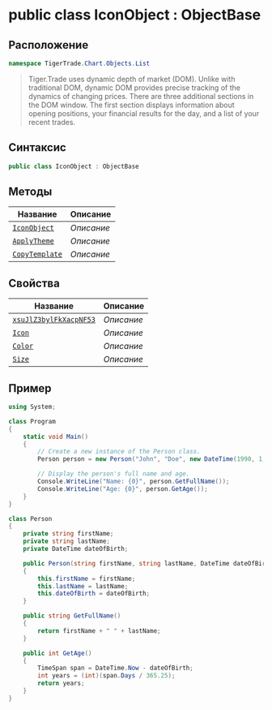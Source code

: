 
# public class IconObject : ObjectBase
## Расположение
```csharp
namespace TigerTrade.Chart.Objects.List
```



> Tiger.Trade uses dynamic depth of market (DOM). Unlike with traditional DOM, dynamic DOM provides precise tracking of the dynamics of changing prices. There are three additional sections in the DOM window. The first section displays information about opening positions, your financial results for the day, and a list of your recent trades.

## Синтаксис
```csharp
public class IconObject : ObjectBase
```


## Методы
| Название | Описание |
| --- | --- |
| [`IconObject`](./IconObject.cs/metody/IconObject.md) | *Описание* |
| [`ApplyTheme`](./IconObject.cs/metody/ApplyTheme.md) | *Описание* |
| [`CopyTemplate`](./IconObject.cs/metody/CopyTemplate.md) | *Описание* |

## Свойства
| Название | Описание |
| --- | --- |
| [`xsuJlZ3bylFkXacpNF53`](./IconObject.cs/svoistva/xsuJlZ3bylFkXacpNF53.md) | *Описание* |
| [`Icon`](./IconObject.cs/svoistva/Icon.md) | *Описание* |
| [`Color`](./IconObject.cs/svoistva/Color.md) | *Описание* |
| [`Size`](./IconObject.cs/svoistva/Size.md) | *Описание* |


## Пример
```csharp
using System;

class Program
{
    static void Main()
    {
        // Create a new instance of the Person class.
        Person person = new Person("John", "Doe", new DateTime(1990, 1, 1));

        // Display the person's full name and age.
        Console.WriteLine("Name: {0}", person.GetFullName());
        Console.WriteLine("Age: {0}", person.GetAge());
    }
}

class Person
{
    private string firstName;
    private string lastName;
    private DateTime dateOfBirth;

    public Person(string firstName, string lastName, DateTime dateOfBirth)
    {
        this.firstName = firstName;
        this.lastName = lastName;
        this.dateOfBirth = dateOfBirth;
    }

    public string GetFullName()
    {
        return firstName + " " + lastName;
    }

    public int GetAge()
    {
        TimeSpan span = DateTime.Now - dateOfBirth;
        int years = (int)(span.Days / 365.25);
        return years;
    }
}
```

